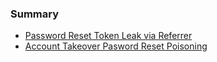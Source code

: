### Summary
* [Password Reset Token Leak via Referrer](https://github.com/Ephraim67/Penetration-Testing-Report/blob/main/bug_bounty/Account%20Takeover/passs_reset_token_referrer.md)
* [Account Takeover Pasword Reset Poisoning](https://github.com/Ephraim67/Penetration-Testing-Report/blob/main/bug_bounty/Account%20Takeover/reset-poisoning.md)
